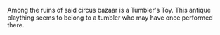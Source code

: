 Among the ruins of said circus bazaar is a  Tumbler's Toy. This antique plaything seems to belong to a tumbler who may have once performed there.
